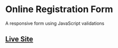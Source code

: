 # Online Registration Form
A responsive form using JavaScript validations

## [Live Site](https://shaunvanardenne.ca/online-registration-form)
